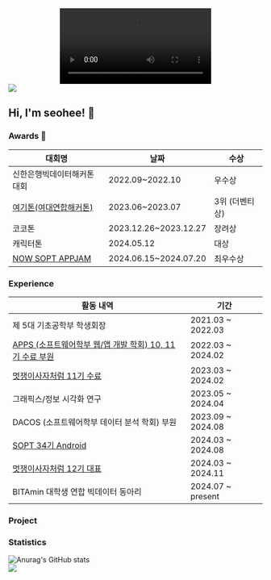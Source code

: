 <div align="center">
  <video src="https://github.com/user-attachments/assets/8ed19f25-1e64-4e93-90ae-fb87efc93c04" />
</div>
<a href="https://hits.seeyoufarm.com"><img src="https://hits.seeyoufarm.com/api/count/incr/badge.svg?url=https%3A%2F%2Fgithub.com%2Fseohee0925&count_bg=%238CB7FF&title_bg=%23555555&icon=&icon_color=%23E7E7E7&title=hits&edge_flat=false"/></a>

    
## Hi, I'm seohee! 🤭
### Awards 🥇
<table>
  <thead>
    <tr>
      <th>대회명</th>
      <th>날짜</th>
      <th>수상</th>
    </tr>
  </thead>
  <tbody>
    <tr>
      <td>신한은행빅데이터해커톤 대회</td>
      <td>2022.09~2022.10</td>
      <td>우수상</td>
    </tr>
    <tr>
      <td><a href="https://github.com/2023-HERETHON/2023-Herethon-7">여기톤(여대연합해커톤)</a></td>
      <td>2023.06~2023.07</td>
      <td>3위 (더벤티상)</td>
    </tr>
    <tr>
      <td>코코톤</td>
      <td>2023.12.26~2023.12.27</td>
      <td>장려상</td>
    </tr>
    <tr>
      <td>캐릭터톤</td>
      <td>2024.05.12</td>
      <td>대상</td>
    </tr>
    <tr>
      <td><a href="https://github.com/Team-Recordy/Recordy-Android">NOW SOPT APPJAM</a></td>
      <td>2024.06.15~2024.07.20</td>
      <td>최우수상</td>
    </tr>
  </tbody>
</table>


### Experience
  <table>
    <thead>
      <tr>
        <th>활동 내역</th>
        <th>기간</th>
      </tr>
    </thead>
    <tbody>
     <tr>
        <td>제 5대 기초공학부 학생회장</td>
        <td>2021.03 ~ 2022.03</td>
      </tr>
      <tr>
        <td><a href="https://github.com/APPS-sookmyung">APPS (소프트웨어학부 웹/앱 개발 학회) 10, 11기 수료 부원</a></td>
        <td>2022.03 ~ 2024.02</td>
      </tr>
      <tr>
        <td><a href="https://github.com/Likelion-at-SMWU-11th">멋쟁이사자처럼 11기 수료</a></td>
        <td>2023.03 ~ 2024.02</td>
      </tr>
      <tr>
        <td>그래픽스/정보 시각화 연구</a></td>
        <td>2023.05 ~ 2024.04</td>
      </tr>
      <tr>
        <td>DACOS (소프트웨어학부 데이터 분석 학회) 부원</td>
        <td>2023.09 ~ 2024.08</td>
      </tr>
      <tr>
        <td><a href="https://github.com/NOW-SOPT-ANDROID">SOPT 34기 Android</a></td>
        <td>2024.03 ~ 2024.08</td>
      </tr>
      <tr>
        <td><a href="https://github.com/Likelion-at-SMWU-12th">멋쟁이사자처럼 12기 대표</a></td>
        <td>2024.03 ~ 2024.11</td>
      </tr>
      <tr>
        <td>BITAmin 대학생 연합 빅데이터 동아리</td>
        <td>2024.07 ~ present</td>
      </tr>
    </tbody>
  </table>


### Project

### Statistics

![Anurag's GitHub stats](https://github-readme-stats.vercel.app/api?username=seohee0925&show_icons=true&theme=merko)
  <br/>
  <a href="https://github.com/seohee0925/github-readme-stats"><img align="center" src="https://github-readme-stats.vercel.app/api/top-langs/?username=seohee0925&layout=compact&theme=merko&hide_border=true" /></a>
